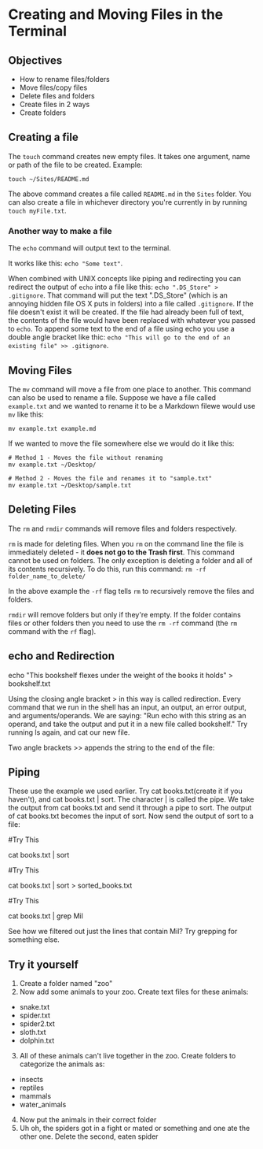 # Creating and Moving Files in the Terminal

## Objectives

- How to rename files/folders
- Move files/copy files
- Delete files and folders
- Create files in 2 ways
- Create folders

## Creating a file

The `touch` command creates new empty files. It takes one argument, name or path of the file to be created. Example:

```
touch ~/Sites/README.md
```

The above command creates a file called `README.md` in the `Sites` folder. You can also create a file in whichever directory you're currently in by running `touch myFile.txt`.

### Another way to make a file

The `echo` command will output text to the terminal.

It works like this: `echo "Some text"`.

When combined with UNIX concepts like piping and redirecting you can redirect the output of `echo` into a file like this: `echo ".DS_Store" > .gitignore`. That command will put the text ".DS_Store" (which is an annoying hidden file OS X puts in folders) into a file called `.gitignore`. If the file doesn't exist it will be created. If the file had already been full of text, the contents of the file would have been replaced with whatever you passed to `echo`. To append some text to the end of a file using echo you use a double angle bracket like thic: `echo "This will go to the end of an existing file" >> .gitignore`.

## Moving Files

The `mv` command will move a file from one place to another. This command can also be used to rename a file. Suppose we have a file called `example.txt` and we wanted to rename it to be a Markdown filewe would use `mv` like this:

```
mv example.txt example.md
```

If we wanted to move the file somewhere else we would do it like this:

```
# Method 1 - Moves the file without renaming
mv example.txt ~/Desktop/

# Method 2 - Moves the file and renames it to "sample.txt"
mv example.txt ~/Desktop/sample.txt
```

## Deleting Files

The `rm` and `rmdir` commands will remove files and folders respectively.

`rm` is made for deleting files. When you `rm` on the command line the file is immediately deleted - it __does not go to the Trash first__. This command cannot be used on folders. The only exception is deleting a folder and all of its contents recursively. To do this, run this command: `rm -rf folder_name_to_delete/`

In the above example the `-rf` flag tells `rm` to recursively remove the files and folders.

`rmdir` will remove folders but only if they're empty. If the folder contains files or other folders then you need to use the `rm -rf` command (the `rm` command with the `rf` flag).

## echo and Redirection
echo "This bookshelf flexes under the weight of the books it holds" > bookshelf.txt

Using the closing angle bracket > in this way is called redirection. Every command that we run in the shell has an input, an output, an error output, and arguments/operands. We are saying: "Run echo with this string as an operand, and take the output and put it in a new file called bookshelf." Try running ls again, and cat our new file.

Two angle brackets >> appends the string to the end of the file:

## Piping
These use the example we used earlier.
Try cat books.txt(create it if you haven't), and cat books.txt | sort. The character | is called the pipe. We take the output from cat books.txt and send it through a pipe to sort. The output of cat books.txt becomes the input of sort. Now send the output of sort to a file:

#Try This

cat books.txt | sort

#Try This

cat books.txt | sort > sorted_books.txt

#Try This

cat books.txt | grep Mil

See how we filtered out just the lines that contain Mil? Try grepping for something else.

## Try it yourself

1. Create a folder named "zoo"
2. Now add some animals to your zoo. Create text files for these animals:
  - snake.txt
  - spider.txt
  - spider2.txt
  - sloth.txt
  - dolphin.txt
3. All of these animals can't live together in the zoo. Create folders to categorize the animals as:
  - insects
  - reptiles
  - mammals
  - water_animals
4. Now put the animals in their correct folder
5. Uh oh, the spiders got in a fight or mated or something and one ate the other one. Delete the second, eaten spider
